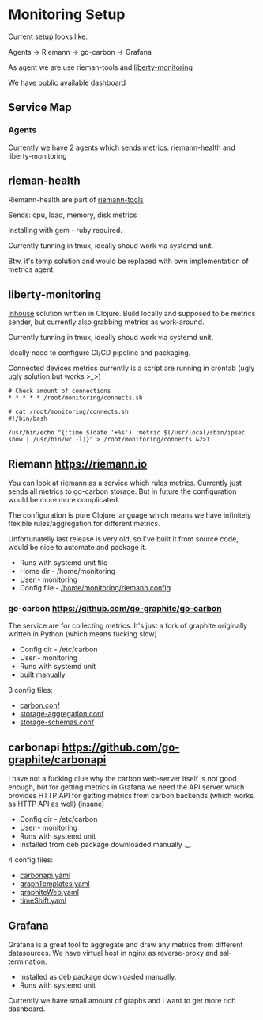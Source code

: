# Monitoring Setup 

Current setup looks like:

Agents -> Riemann -> go-carbon -> Grafana

As agent we are use rieman-tools and [liberty-monitoring](https://github.com/nezavisimost/liberty-monitoring)

We have public available [dashboard](https://m.fuckrkn1.org/d/fX0pLFiVz/fuckrkn1-dashboard?orgId=1)


## Service Map 

### Agents

Currently we have 2 agents which sends metrics: riemann-health and liberty-monitoring


## rieman-health

Riemann-health are part of [riemann-tools](https://github.com/riemann/riemann-tools/blob/main/bin/riemann-health)

Sends: cpu, load, memory, disk metrics

Installing with gem - ruby required.

Currently tunning in tmux, ideally shoud work via systemd unit.

Btw, it's temp solution and would be replaced with own implementation of metrics agent. 

## liberty-monitoring

[Inhouse](https://github.com/nezavisimost/liberty-monitoring) solution written in Clojure. Build locally and supposed to be metrics sender, but currently also grabbing metrics as work-around. 

Currently tunning in tmux, ideally shoud work via systemd unit.

Ideally need to configure CI/CD pipeline and packaging.

Connected devices metrics currently is a script are running in crontab (ugly ugly solution but works >_>)

```
# Check amount of connections
* * * * * /root/monitoring/connects.sh

# cat /root/monitoring/connects.sh
#!/bin/bash

/usr/bin/echo "{:time $(date '+%s') :metric $(/usr/local/sbin/ipsec show | /usr/bin/wc -l)}" > /root/monitoring/connects &2>1

```


## Riemann https://riemann.io 

You can look at riemann as a service which rules metrics. 
Currently just sends all metrics to go-carbon storage. But in future the configuration would be more more complicated. 

The configuration is pure Clojure language which means we have infinitely flexible rules/aggregation for different metrics. 

Unfortunatelly last release is very old, so I've built it from source code, would be nice to automate and package it. 

- Runs with systemd unit file
- Home dir - /home/monitoring 
- User - monitoring
- Config file - [/home/monitoring/riemann.config](./riemann/riemann.config)



### go-carbon https://github.com/go-graphite/go-carbon

The service are for collecting metrics. It's just a fork of graphite originally written in Python (which means fucking slow)

- Config dir - /etc/carbon
- User - monitoring
- Runs with systemd unit
- built manually 

3 config files: 
- [carbon.conf](./carbon/carbon.conf)  
- [storage-aggregation.conf](./carbon/storage-aggregation.conf)  
- [storage-schemas.conf](./carbon/storage-schemas.conf)


## carbonapi https://github.com/go-graphite/carbonapi

I have not a fucking clue why the carbon web-server itself is not good enough, but for getting metrics in Grafana we need the API server which provides HTTP API for getting metrics from carbon backends (which works as HTTP API as well) (insane)

- Config dir - /etc/carbon
- User - monitoring
- Runs with systemd unit
- installed from deb package downloaded manually ._. 

4 config files:
- [carbonapi.yaml](./carbonapi/carbonapi.yaml)
- [graphTemplates.yaml](./carbonapi/graphTemplates.yaml)
- [graphiteWeb.yaml](./carbonapi/graphiteWeb.yaml)
- [timeShift.yaml](./carbonapi/timeShift.yaml)


## Grafana 

Grafana is a great tool to aggregate and draw any metrics from different datasources. We have virtual host in nginx as reverse-proxy and ssl-termination. 

- Installed as deb package downloaded manually.
- Runs with systemd unit

Currently we have small amount of graphs and I want to get more rich dashboard.









